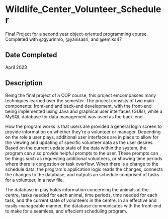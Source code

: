 # Wildlife_Center_Volunteer_Scheduler
Final Project for a second year object-oriented programming course. Completed with @gyurinmo, @yanisasri, and @emiko47

## Date Completed
April 2023

## Description
Being the final project of a OOP course, this project emcompasses many techniques learned over the semester. The project consists of two main components: front-end and back-end development, with the front-end being implemented using Java and graphical user interfaces (GUIs), while a MySQL database for data management was used as the back-end. 

How the program works is that users are provided a general login screen to provide information on whether they're a volunteer or manager. Depending on the role a user plays, additional user interfaces are in place to allow for the viewing and updating of specific volunteer data as the user desires. Based on the current update state of the data within the system, the program can also provide helpful prompts to the user. These prompts can be things such as requesting additional volunteers, or showing time periods where there is congestion or task overflow. When there is a change to the schedule data, the program's application logic reads the changes, connects the changes to the database, and outputs an schedule comprised of tasks for a volunteer, in a new file. 

The database in play holds information concerning the animals at the centre, tasks needed for each animal, time periods, time needed for each task, and the current state of volunteers in the centre. In an effective and easily-manageable manner, the database communicates with the front-end to make for a seamless, and effecient scheduling program.
